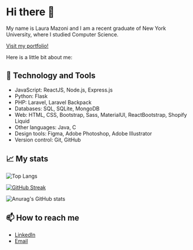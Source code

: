 # Hi there 👋

My name is Laura Mazoni and I am a recent graduate of New York University, where I studied Computer Science.

[Visit my portfolio!](http://lauramazoni.com)

Here is a little bit about me:

## 🔧 Technology and Tools

- JavaScript: ReactJS, Node.js, Express.js
- Python: Flask
- PHP: Laravel, Laravel Backpack
- Databases: SQL, SQLite, MongoDB
- Web: HTML, CSS, Bootstrap, Sass, MaterialUI, ReactBootstrap, Shopify Liquid
- Other languages: Java, C
- Design tools: Figma, Adobe Photoshop, Adobe Illustrator
- Version control: Git, GitHub

## 📈 My stats

![Top Langs](https://github-readme-stats.vercel.app/api/top-langs/?username=qlaueen&theme=midnight-purple)

 [![GitHub Streak](https://streak-stats.demolab.com?user=qlaueen&theme=aura)](https://git.io/streak-stats)

 ![Anurag's GitHub stats](https://github-readme-stats.vercel.app/api?username=qlaueen&theme=midnight-purple&show_icons=true)
 
## 📫 How to reach me

- [LinkedIn](https://www.linkedin.com/in/lauramazoni/)
- [Email](mailto:qlaueen@gmail.com)

